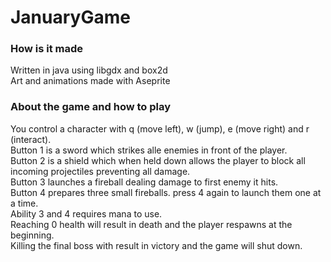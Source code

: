 # JanuaryGame
### How is it made
Written in java using libgdx and box2d </br>
Art and animations made with Aseprite </br>
### About the game and how to play
You control a character with q (move left), w (jump), e (move right) and r (interact). </br>
Button 1 is a sword which strikes alle enemies in front of the player. </br>
Button 2 is a shield which when held down allows the player to block all incoming projectiles preventing all damage. </br>
Button 3 launches a fireball dealing damage to first enemy it hits. </br>
Button 4 prepares three small fireballs. press 4 again to launch them one at a time. </br>
Ability 3 and 4 requires mana to use.  </br>
Reaching 0 health will result in death and the player respawns at the beginning. </br>
Killing the final boss with result in victory and the game will shut down.  </br>
